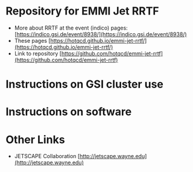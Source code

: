 # Repository for EMMI Jet RRTF

- More about RRTF at the event (indico) pages: [https://indico.gsi.de/event/8938/](https://indico.gsi.de/event/8938/)
- These pages [https://hotqcd.github.io/emmi-jet-rrtf/](https://hotqcd.github.io/emmi-jet-rrtf/)
- Link to repository [https://github.com/hotqcd/emmi-jet-rrtf](https://github.com/hotqcd/emmi-jet-rrtf)

# Instructions on GSI cluster use

# Instructions on software

# Other Links

- JETSCAPE Collaboration [http://jetscape.wayne.edu](http://jetscape.wayne.edu)

